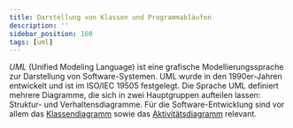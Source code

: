 ```yaml
---
title: Darstellung von Klassen und Programmabläufen
description: ''
sidebar_position: 160
tags: [uml]
---
```


_UML_ (Unified Modeling Language) ist eine grafische Modellierungssprache zur
Darstellung von Software-Systemen. UML wurde in den 1990er-Jahren entwickelt und
ist im ISO/IEC 19505 festgelegt. Die Sprache UML definiert mehrere Diagramme,
die sich in zwei Hauptgruppen aufteilen lassen: Struktur- und
Verhaltensdiagramme. Für die Software-Entwicklung sind vor allem das
[Klassendiagramm](class-diagrams.md) sowie das
[Aktivitätsdiagramm](activity-diagrams.md) relevant.
